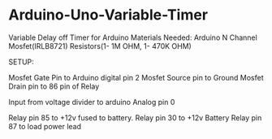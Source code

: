 # Arduino-Uno-Variable-Timer
Variable Delay off Timer for Arduino
Materials Needed:
Arduino
N Channel Mosfet(IRLB8721)
Resistors(1- 1M OHM, 1- 470K OHM)


SETUP:

Mosfet Gate Pin to Arduino digital pin 2
Mosfet Source pin to Ground
Mosfet Drain pin to 86 pin of Relay

Input from voltage divider to arduino Analog pin 0

Relay pin 85 to +12v fused to battery.
Relay pin 30 to +12v Battery
Relay pin 87 to load power lead
